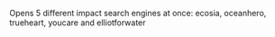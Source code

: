 Opens 5 different impact search engines at once:
ecosia, oceanhero, trueheart, youcare and elliotforwater

